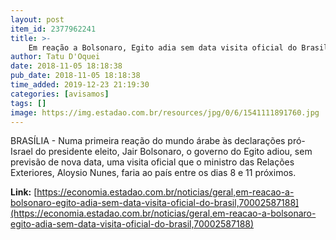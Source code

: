 ```yaml
---
layout: post
item_id: 2377962241
title: >-
    Em reação a Bolsonaro, Egito adia sem data visita oficial do Brasil
author: Tatu D'Oquei
date: 2018-11-05 18:18:38
pub_date: 2018-11-05 18:18:38
time_added: 2019-12-23 21:19:30
categories: [avisamos]
tags: []
image: https://img.estadao.com.br/resources/jpg/0/6/1541111891760.jpg
---
```


BRASÍLIA - Numa primeira reação do mundo árabe às declarações pró-Israel do presidente eleito, Jair Bolsonaro, o governo do Egito adiou, sem previsão de nova data, uma visita oficial que o ministro das Relações Exteriores, Aloysio Nunes, faria ao país entre os dias 8 e 11 próximos.

**Link:** [https://economia.estadao.com.br/noticias/geral,em-reacao-a-bolsonaro-egito-adia-sem-data-visita-oficial-do-brasil,70002587188](https://economia.estadao.com.br/noticias/geral,em-reacao-a-bolsonaro-egito-adia-sem-data-visita-oficial-do-brasil,70002587188)

